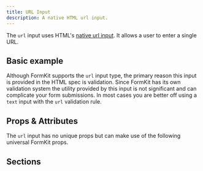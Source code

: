 ```yaml
---
title: URL Input
description: A native HTML url input.
---
```


<InputPageHero title="URL"></InputPageHero>

<page-toc></page-toc>

The `url` input uses HTML's [native url input](https://developer.mozilla.org/en-US/docs/Web/HTML/Element/input/url). It allows a user to enter a single URL.

## Basic example

<example
name="URL input"
file="/_content/examples/url/url.vue"></example>

<callout type="tip" label="Consider using text input">
Although FormKit supports the <code>url</code> input type, the primary reason this input is provided in the HTML spec is validation. Since FormKit has its own validation system the utility provided by this input is not significant and can complicate your form submissions. In most cases you are better off using a <code>text</code> input with the <code>url</code> validation rule.
</callout>

## Props & Attributes

The `url` input has no unique props but can make use of the following universal
FormKit props.

<reference-table input="url" :attrs="['minlength', 'maxlength', 'placeholder']">
</reference-table>

## Sections
<section-keys-intro></section-keys-intro>

<div>
  <formkit-input-diagram
    prefix-icon-content="🌎"
    suffix-icon-content=""
    label-content="Personal website URL"
    input-content="https://mywebsite.com"
    help-content="Tell us where to find your personal website."
    message-content="Please include a valid url."
  >
  </formkit-input-diagram>
</div>

<reference-table type="sectionKeys" primary="section-key">
</reference-table>
